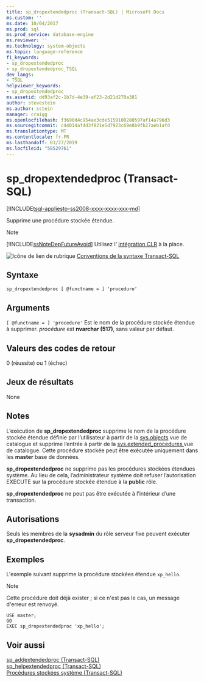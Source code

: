 ```yaml
---
title: sp_dropextendedproc (Transact-SQL) | Microsoft Docs
ms.custom: ''
ms.date: 10/04/2017
ms.prod: sql
ms.prod_service: database-engine
ms.reviewer: ''
ms.technology: system-objects
ms.topic: language-reference
f1_keywords:
- sp_dropextendedproc
- sp_dropextendedproc_TSQL
dev_langs:
- TSQL
helpviewer_keywords:
- sp_dropextendedproc
ms.assetid: dd93af2c-1b7d-4e39-af23-2d21d270a381
author: stevestein
ms.author: sstein
manager: craigg
ms.openlocfilehash: f3690d4c954ae3cde5159100280597af14a796d3
ms.sourcegitcommit: c44014af4d3f821e5d7923c69e8b9fb27aeb1afd
ms.translationtype: MT
ms.contentlocale: fr-FR
ms.lasthandoff: 03/27/2019
ms.locfileid: "58529761"
---
```

# <a name="spdropextendedproc-transact-sql"></a>sp_dropextendedproc (Transact-SQL)
[!INCLUDE[tsql-appliesto-ss2008-xxxx-xxxx-xxx-md](../../includes/tsql-appliesto-ss2008-xxxx-xxxx-xxx-md.md)]

  Supprime une procédure stockée étendue.  
  
> [!NOTE]  
>  [!INCLUDE[ssNoteDepFutureAvoid](../../includes/ssnotedepfutureavoid-md.md)] Utilisez l’ [intégration CLR](../../relational-databases/clr-integration/common-language-runtime-integration-overview.md) à la place.  
  
  
 ![Icône de lien de rubrique](../../database-engine/configure-windows/media/topic-link.gif "Icône lien de rubrique") [Conventions de la syntaxe Transact-SQL](../../t-sql/language-elements/transact-sql-syntax-conventions-transact-sql.md)  
  
## <a name="syntax"></a>Syntaxe  
  
```  
sp_dropextendedproc [ @functname = ] 'procedure'   
```  
  
## <a name="arguments"></a>Arguments  
`[ @functname = ] 'procedure'` Est le nom de la procédure stockée étendue à supprimer. *procédure* est **nvarchar (517)**, sans valeur par défaut.  
  
## <a name="return-code-values"></a>Valeurs des codes de retour  
 0 (réussite) ou 1 (échec)  
  
## <a name="result-sets"></a>Jeux de résultats  
 None  
  
## <a name="remarks"></a>Notes  
 L’exécution de **sp_dropextendedproc** supprime le nom de la procédure stockée étendue définie par l’utilisateur à partir de la [sys.objects](../../relational-databases/system-catalog-views/sys-objects-transact-sql.md) vue de catalogue et supprime l’entrée à partir de la [sys.extended_procedures ](../../relational-databases/system-catalog-views/sys-extended-procedures-transact-sql.md) vue de catalogue. Cette procédure stockée peut être exécutée uniquement dans les **master** base de données.  
  
**sp_dropextendedproc** ne supprime pas les procédures stockées étendues système. Au lieu de cela, l’administrateur système doit refuser l’autorisation EXECUTE sur la procédure stockée étendue à la **public** rôle.  
  
 **sp_dropextendedproc** ne peut pas être exécutée à l’intérieur d’une transaction.  
  
## <a name="permissions"></a>Autorisations  
 Seuls les membres de la **sysadmin** du rôle serveur fixe peuvent exécuter **sp_dropextendedproc**.  
  
## <a name="examples"></a>Exemples  
 L'exemple suivant supprime la procédure stockées étendue `xp_hello`.  
  
> [!NOTE]  
>  Cette procédure doit déjà exister ; si ce n'est pas le cas, un message d'erreur est renvoyé.  
  
```  
USE master;  
GO  
EXEC sp_dropextendedproc 'xp_hello';  
```  
  
## <a name="see-also"></a>Voir aussi  
 [sp_addextendedproc &#40;Transact-SQL&#41;](../../relational-databases/system-stored-procedures/sp-addextendedproc-transact-sql.md)   
 [sp_helpextendedproc &#40;Transact-SQL&#41;](../../relational-databases/system-stored-procedures/sp-helpextendedproc-transact-sql.md)   
 [Procédures stockées système &#40;Transact-SQL&#41;](../../relational-databases/system-stored-procedures/system-stored-procedures-transact-sql.md)  
  
  
